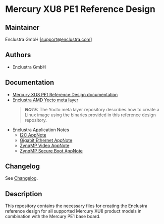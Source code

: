# Mercury XU8 PE1 Reference Design

## Maintainer

Enclustra GmbH [support@enclustra.com]

## Authors

* Enclustra GmbH

## Documentation

* [Mercury XU8 PE1 Reference Design documentation](./doc/Mercury_XU8_PE1.pdf)
* [Enclustra AMD Yocto meta layer](https://github.com/enclustra/meta-enclustra-amd)
    > **_NOTE:_** The Yocto meta layer repository describes how to create a Linux image using the binaries provided in this reference design repository.
* Enclustra Application Notes
  - [I2C AppNote](https://github.com/enclustra/I2CAppNote)
  - [Gigabit Ethernet AppNote](https://github.com/enclustra/GigabitEthernetAppNote)
  - [ZynqMP Video AppNote](https://github.com/enclustra/ZynqMpVideoAppNote)
  - [ZynqMP Secure Boot AppNote](https://github.com/enclustra/ZynqMPSecureBootAppNote)

## Changelog
See [Changelog](changelog.md).

## Description
This repository contains the necessary files for creating the Enclustra reference design for all supported Mercury XU8 product models in combination with the Mercury PE1 base board.
